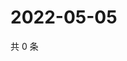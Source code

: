 # 2022-05-05

共 0 条

<!-- BEGIN WEIBO -->
<!-- 最后更新时间 Thu May 05 2022 19:00:45 GMT+0800 (China Standard Time) -->

<!-- END WEIBO -->
